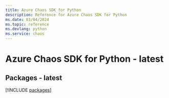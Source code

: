 ```yaml
---
title: Azure Chaos SDK for Python
description: Reference for Azure Chaos SDK for Python
ms.date: 03/04/2024
ms.topic: reference
ms.devlang: python
ms.service: chaos
---
```

# Azure Chaos SDK for Python - latest
## Packages - latest
[!INCLUDE [packages](chaos-index.md)]